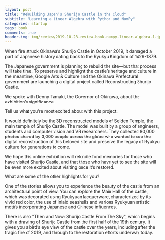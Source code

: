 ```yaml
---  
layout: post  
title: "Rebuilding Japan’s Shurijo Castle in the Cloud"  
subtitle: "Learning a Linear Algebra with Python and NumPy"  
categories: startup
tags: book
comments: true  
header-img: img/review/2019-10-28-review-book-numpy-linear-algebra-1.jpg  
---  
```

  
When fire struck Okinawa’s Shurijo Castle in October 2019, it damaged a part of Japanese history dating back to the Ryukyu Kingdom of 1429-1879.

The Japanese government is planning to rebuild the site—but that process will take time. To preserve and highlight the castle’s heritage and culture in the meantime, Google Arts & Culture and the Okinawa Prefectural government are launching a digital project called Reconstructing Shurijo Castle. 

We spoke with Denny Tamaki, the Governor of Okinawa, about the exhibition’s significance. 

Tell us what you’re most excited about with this project. 

It would definitely be the 3D reconstructed models of Seiden Temple, the main temple of Shurijo Castle. The model was built by a group of engineers, students and computer vision and VR researchers. They collected 80,000 photos shared by 3,000 people across the globe who wanted to see the digital reconstruction of this beloved site and preserve the legacy of Ryukyu culture for generations to come. 

We hope this online exhibition will rekindle fond memories for those who have visited Shurijo Castle, and that those who have yet to see the site will be even more excited about visiting once it’s restored.  

What are some of the other highlights for you? 

One of the stories allows you to experience the beauty of the castle from an architectural point of view. You can explore the Main Hall of the castle, which was decorated using Ryukyuan lacquerware, characterized by its vivid red color, the use of inlaid seashells and various Ryukyuan artistic motifs incorporating Japanese and Chinese influences. 

There is also "Then and Now: Shurijo Castle From The Sky", which begins with a drawing of Shurijo Castle from the first half of the 19th century. It gives you a bird’s eye view of the castle over the years, including after the tragic fire of 2019, and through to the restoration efforts underway today.